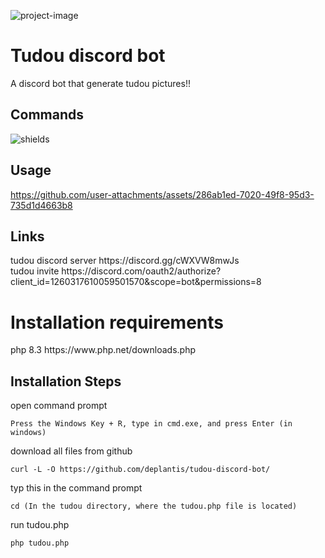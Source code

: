 

<p><img src="https://i.postimg.cc/nzgBQ7QZ/rsz-1schermafbeelding-2024-07-18-223921.png" alt="project-image"></p>
<h1  id="title">Tudou discord bot</h1>
<p id="description">A discord bot that generate tudou pictures!!</p>


<h2>Commands</h2>
<p><img src="https://i.postimg.cc/3N371fGZ/image.png" alt="shields"></p>

<h2>Usage</h2>

https://github.com/user-attachments/assets/286ab1ed-7020-49f8-95d3-735d1d4663b8



<h2>Links</h2>
<p>tudou discord server https://discord.gg/cWXVW8mwJs <br>tudou invite https://discord.com/oauth2/authorize?client_id=1260317610059501570&scope=bot&permissions=8</p> 

<h1>Installation requirements </h1>
<P>php 8.3 https://www.php.net/downloads.php </P>


<h2>Installation Steps</h2>
<p>open command prompt</p>

```
Press the Windows Key + R, type in cmd.exe, and press Enter (in windows)
```

<p>download all files from github</p>

```
curl -L -O https://github.com/deplantis/tudou-discord-bot/
```
<p>typ this in the command prompt </p>

```
cd (In the tudou directory, where the tudou.php file is located)
```
<p>run tudou.php</p>

```
php tudou.php
```
